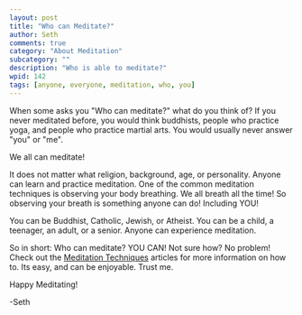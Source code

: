 ```yaml
---
layout: post
title: "Who can Meditate?"
author: Seth
comments: true
category: "About Meditation"
subcategory: ""
description: "Who is able to meditate?"
wpid: 142
tags: [anyone, everyone, meditation, who, you]
---
```


When some asks you "Who can meditate?" what do you think of? If you never meditated before, you would think buddhists, people who practice yoga, and people who practice martial arts. You would usually never answer "you" or "me".

We all can meditate!

It does not matter what religion, background, age, or personality. Anyone can learn and practice meditation. One of the common meditation techniques is observing your body breathing. We all breath all the time! So observing your breath is something anyone can do! Including YOU!

You can be Buddhist, Catholic, Jewish, or Atheist. You can be a child, a teenager, an adult, or a senior. Anyone can experience meditation.

So in short: Who can meditate? YOU CAN! Not sure how? No problem! Check out the [Meditation Techniques](/category/about-meditation/meditation-techniques) articles for more information on how to. Its easy, and can be enjoyable. Trust me.

Happy Meditating!

-Seth
